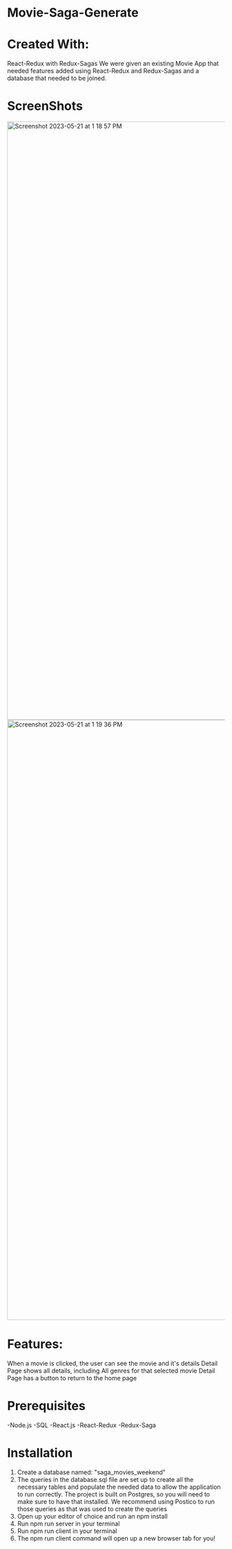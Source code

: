 # Movie-Saga-Generate

# Created With:
React-Redux with Redux-Sagas
We were given an existing Movie App that needed features added using React-Redux and Redux-Sagas and a database that needed to be joined.

# ScreenShots
<img width="1385" alt="Screenshot 2023-05-21 at 1 18 57 PM" src="https://github.com/searley96/weekend-movie-sagas/assets/119346063/db0b57e5-1e17-4477-a104-ea2ba51b64e6">

<img width="1389" alt="Screenshot 2023-05-21 at 1 19 36 PM" src="https://github.com/searley96/weekend-movie-sagas/assets/119346063/1f7a3654-48ab-4426-886b-813ebcc529fe">


# Features:
When a movie is clicked, the user can see the movie and it's details
Detail Page shows all details, including All genres for that selected movie
Detail Page has a button to return to the home page

# Prerequisites
-Node.js
-SQL
-React.js
-React-Redux
-Redux-Saga

# Installation
1) Create a database named: "saga_movies_weekend"
2) The queries in the database.sql file are set up to create all the necessary tables and populate the needed data to allow the application to run correctly. The project is built on Postgres, so you will need to make sure to have that installed. We recommend using Postico to run those queries as that was used to create the queries
3) Open up your editor of choice and run an npm install
4) Run npm run server in your terminal
5) Run npm run client in your terminal
6) The npm run client command will open up a new browser tab for you!
